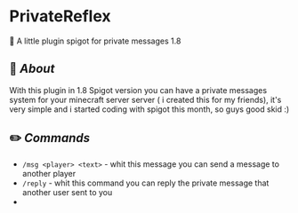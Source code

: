 # PrivateReflex
📩 A little plugin spigot for private messages 1.8





## 🔧 _About_

With this plugin in 1.8 Spigot version you can have a private messages system for your minecraft server server ( i created this for my friends), it's very simple and i started coding with spigot this month, so guys good skid :)



## ✏️ _Commands_

- `/msg <player> <text>` - whit this message you can send a message to another player 
- `/reply` - whit this command you can reply the private message that another user sent to you
-   
